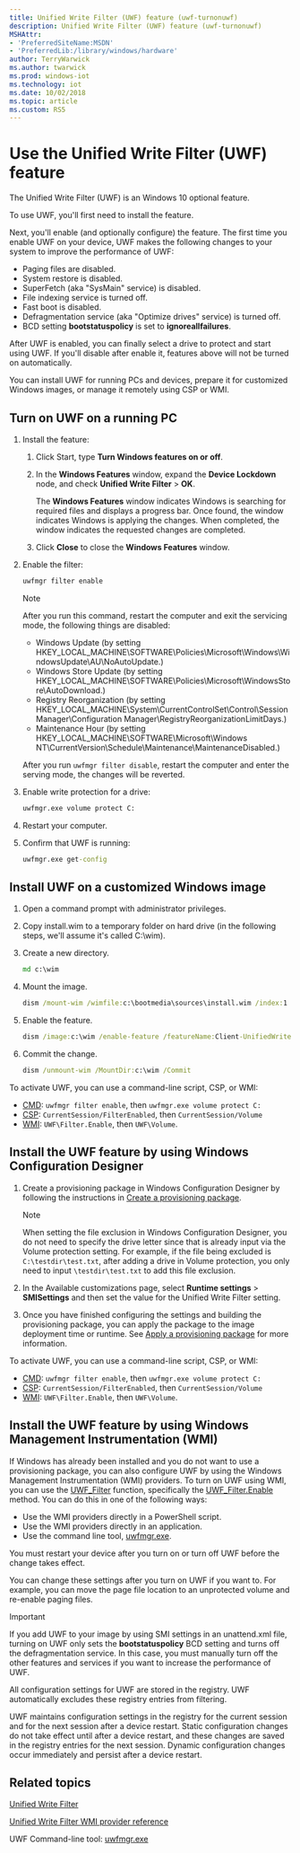 ```yaml
---
title: Unified Write Filter (UWF) feature (uwf-turnonuwf)
description: Unified Write Filter (UWF) feature (uwf-turnonuwf)
MSHAttr:
- 'PreferredSiteName:MSDN'
- 'PreferredLib:/library/windows/hardware'
author: TerryWarwick
ms.author: twarwick
ms.prod: windows-iot
ms.technology: iot
ms.date: 10/02/2018
ms.topic: article
ms.custom: RS5
---
```

# Use the Unified Write Filter (UWF) feature

The Unified Write Filter (UWF) is an Windows 10 optional feature. 

To use UWF, you'll first need to install the feature.

Next, you'll enable (and optionally configure) the feature. The first time you enable UWF on your device, UWF makes the following changes to your system to improve the performance of UWF:
   * Paging files are disabled.
   * System restore is disabled.
   * SuperFetch (aka "SysMain" service) is disabled.
   * File indexing service is turned off.
   * Fast boot is disabled.
   * Defragmentation service (aka "Optimize drives" service) is turned off.
   * BCD setting **bootstatuspolicy** is set to **ignoreallfailures**.

After UWF is enabled, you can finally select a drive to protect and start using UWF. If you'll disable after enable it, features above will not be turned on automatically. 

You can install UWF for running PCs and devices, prepare it for customized Windows images, or manage it remotely using CSP or WMI.

## Turn on UWF on a running PC

1. Install the feature:

   1. Click Start, type **Turn Windows features on or off**.

   1. In the **Windows Features** window, expand the **Device Lockdown** node, and check **Unified Write Filter** > **OK**.  

      The **Windows Features** window indicates Windows is searching for required files and displays a progress bar. Once found, the window indicates Windows is applying the changes. When completed, the window indicates the requested changes are completed.

   1. Click **Close** to close the **Windows Features** window.

2. Enable the filter:

   ```cmd
   uwfmgr filter enable
   ```
   > [!Note]
   > After you run this command, restart the computer and exit the servicing mode, the following things are disabled:
   > - Windows Update (by setting HKEY_LOCAL_MACHINE\SOFTWARE\Policies\Microsoft\Windows\WindowsUpdate\AU\NoAutoUpdate.)
   > - Windows Store Update (by setting HKEY_LOCAL_MACHINE\SOFTWARE\Policies\Microsoft\WindowsStore\AutoDownload.)
   > - Registry Reorganization (by setting HKEY_LOCAL_MACHINE\System\CurrentControlSet\Control\Session Manager\Configuration Manager\RegistryReorganizationLimitDays.)
   > - Maintenance Hour (by setting HKEY_LOCAL_MACHINE\SOFTWARE\Microsoft\Windows NT\CurrentVersion\Schedule\Maintenance\MaintenanceDisabled.)
   >
   > After you run `uwfmgr filter disable`, restart the computer and enter the serving mode, the changes will be reverted.   

3. Enable write protection for a drive:

   ```cmd
   uwfmgr.exe volume protect C:
   ```

4. Restart your computer.

5. Confirm that UWF is running:

   ```cmd
   uwfmgr.exe get-config
   ```

## Install UWF on a customized Windows image

1. Open a command prompt with administrator privileges.
1. Copy install.wim to a temporary folder on hard drive (in the following steps, we'll assume it's called C:\\wim).
1. Create a new directory.

   ```cmd
   md c:\wim
   ```

1. Mount the image.

   ```cmd
   dism /mount-wim /wimfile:c:\bootmedia\sources\install.wim /index:1 /MountDir:c:\wim
   ```

1. Enable the feature.

   ```cmd
   dism /image:c:\wim /enable-feature /featureName:Client-UnifiedWriteFilter
   ```

1. Commit the change.

   ```cmd
   dism /unmount-wim /MountDir:c:\wim /Commit
   ```

To activate UWF, you can use a command-line script, CSP, or WMI: 
  * [CMD](uwfmgrexe.md): `uwfmgr filter enable`, then `uwfmgr.exe volume protect C:`
  * [CSP](/windows/client-management/mdm/unifiedwritefilter-csp): `CurrentSession/FilterEnabled`, then `CurrentSession/Volume`
  * [WMI](uwf-wmi-provider-reference.md): `UWF\Filter.Enable`, then `UWF\Volume`.

## Install the UWF feature by using Windows Configuration Designer

1. Create a provisioning package in Windows Configuration Designer by following the instructions in [Create a provisioning package](/windows/configuration/provisioning-packages/provisioning-create-package).

   > [!Note]
   > When setting the file exclusion in Windows Configuration Designer, you do not need to specify the drive letter since that is already input via the Volume protection setting. For example, if the file being excluded is `C:\testdir\test.txt`, after adding a drive in Volume protection, you only need to input `\testdir\test.txt` to add this file exclusion.

1. In the Available customizations page, select **Runtime settings** &gt; **SMISettings** and then set the value for the Unified Write Filter setting.

1. Once you have finished configuring the settings and building the provisioning package, you can apply the package to the image deployment time or runtime. See [Apply a provisioning package](/windows/configuration/provisioning-packages/provisioning-apply-package) for more information.

To activate UWF, you can use a command-line script, CSP, or WMI: 
  * [CMD](uwfmgrexe.md): `uwfmgr filter enable`, then `uwfmgr.exe volume protect C:`
  * [CSP](/windows/client-management/mdm/unifiedwritefilter-csp): `CurrentSession/FilterEnabled`, then `CurrentSession/Volume`
  * [WMI](uwf-wmi-provider-reference.md): `UWF\Filter.Enable`, then `UWF\Volume`.

## Install the UWF feature by using Windows Management Instrumentation (WMI)

If Windows has already been installed and you do not want to use a provisioning package, you can also configure UWF by using the Windows Management Instrumentation (WMI) providers. To turn on UWF using WMI, you can use the [UWF_Filter](uwf-filter.md) function, specifically the [UWF_Filter.Enable](uwf-filterenable.md) method. You can do this in one of the following ways:

* Use the WMI providers directly in a PowerShell script.
* Use the WMI providers directly in an application.
* Use the command line tool, [uwfmgr.exe](uwfmgrexe.md).

You must restart your device after you turn on or turn off UWF before the change takes effect.


You can change these settings after you turn on UWF if you want to. For example, you can move the page file location to an unprotected volume and re-enable paging files.

> [!Important]
> If you add UWF to your image by using SMI settings in an unattend.xml file, turning on UWF only sets the **bootstatuspolicy** BCD setting and turns off the defragmentation service. In this case, you must manually turn off the other features and services if you want to increase the performance of UWF.

All configuration settings for UWF are stored in the registry. UWF automatically excludes these registry entries from filtering.

UWF maintains configuration settings in the registry for the current session and for the next session after a device restart. Static configuration changes do not take effect until after a device restart, and these changes are saved in the registry entries for the next session. Dynamic configuration changes occur immediately and persist after a device restart.


## Related topics

[Unified Write Filter](unified-write-filter.md)

[Unified Write Filter WMI provider reference](uwf-wmi-provider-reference.md)

UWF Command-line tool: [uwfmgr.exe](uwfmgrexe.md)
